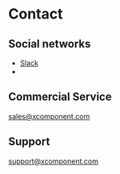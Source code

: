 # Contact



## Social networks

- [Slack](https://slack.xcomponent.com/)
- 

## Commercial Service

[sales@xcomponent.com](mailto:sales@xcomponent.com?subject=%5Bappcontrol%5D%20Sales%20Contact%20Request&body=Bonjour%2C%0A%20%0A%20Je%20suis%20int%C3%A9ress%C3%A9%20par%20appcontrol%20et%20j%27aimerais%20%C3%AAtre%20recontact%C3%A9%20par%20un%20repr%C3%A9sentant%20commercial.%0A%20%0A%20Merci%20d%27avance.%0A%20%0A%20Cordialement%2C%0A%20%3CVotre%20nom%3E%0A---%0ARequest%20Info%20%5Bplease%20do%20not%20remove%20or%20edit%20this%20footer%5D%0AUser%20Name%3A%20admin%0AApplication%3A%20appcontrol%0AApp%20Version%3A%2060.0%0AX4B-UI%20Version%3A%20__npm_package_version__%0AURL%3A%20https%3A%2F%2Fappcontrol.xcomponent.com%0A---%0A)

## Support
[support@xcomponent.com](mailto:support@xcomponent.com?subject=%5Bappcontrol%5D%20Support%20Request&body=Bonjour%2C%0A%20%0A%20%3CMerci%20d%27entrer%20la%20description%20de%20votre%20probl%C3%A8me%2Frequ%C3%AAte%20au%20support%20ici.%0A%20N%27h%C3%A9sitez%20pas%20%C3%A0%20rajouter%20le%20plus%20de%20d%C3%A9tails%20possible.%20Plus%20votre%20demande%0A%20sera%20pr%C3%A9cise%20et%20meilleure%20sera%20notre%20r%C3%A9ponse%20!%20%F0%9F%98%8A%3E%0A%20%0A%20Cordialement%2C%0A%20%3CVotre%20nom%3E%0A---%0ARequest%20Info%20%5Bplease%20do%20not%20remove%20or%20edit%20this%20footer%5D%0AUser%20Name%3A%20admin%0AApplication%3A%20appcontrol%0AApp%20Version%3A%2060.0%0AX4B-UI%20Version%3A%20__npm_package_version__%0AURL%3A%20https%3A%2F%2Fappcontrol.xcomponent.com%0A---%0A)